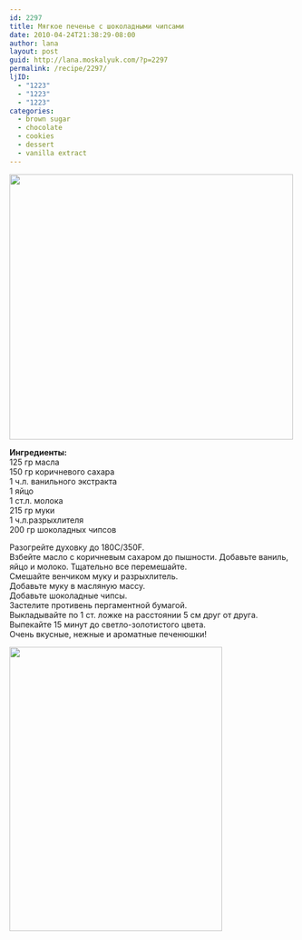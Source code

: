 ```yaml
---
id: 2297
title: Мягкое печенье с шоколадными чипсами
date: 2010-04-24T21:38:29-08:00
author: lana
layout: post
guid: http://lana.moskalyuk.com/?p=2297
permalink: /recipe/2297/
ljID:
  - "1223"
  - "1223"
  - "1223"
categories:
  - brown sugar
  - chocolate
  - cookies
  - dessert
  - vanilla extract
---
```

<img loading="lazy" class="alignnone" title="Chocolate Chip Cookies" src="http://farm5.static.flickr.com/4033/4549487785_b77f4d3aee.jpg" alt="" width="500" height="467" />

**Ингредиенты:**  
125 гр масла  
150 гр коричневого сахара  
1 ч.л. ванильного экстракта  
1 яйцо  
1 ст.л. молока  
215 гр муки  
1 ч.л.разрыхлителя  
200 гр шоколадных чипсов

Разогрейте духовку до 180С/350F.  
Взбейте масло с коричневым сахаром до пышности. Добавьте ваниль, яйцо и молоко. Тщательно все перемешайте.  
Смешайте венчиком муку и разрыхлитель.  
Добавьте муку в масляную массу.  
Добавьте шоколадные чипсы.  
Застелите противень пергаментной бумагой.  
Выкладывайте по 1 ст. ложке на расстоянии 5 см друг от друга.  
Выпекайте 15 минут до светло-золотистого цвета.  
Очень вкусные, нежные и ароматные печенюшки!﻿

<img loading="lazy" class="alignnone" title="Chocolate Chip Cookies" src="http://farm5.static.flickr.com/4012/4550124646_6b2420e994.jpg" alt="" width="375" height="500" />